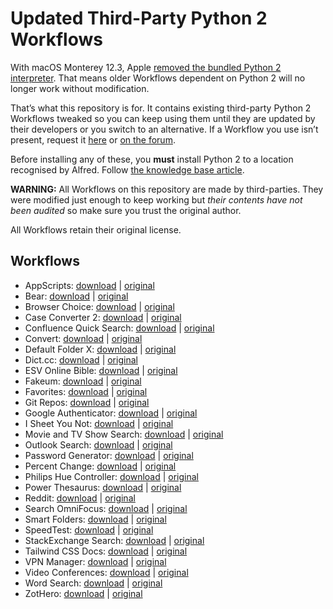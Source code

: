 # Updated Third-Party Python 2 Workflows

With macOS Monterey 12.3, Apple [removed the bundled Python 2 interpreter](https://developer.apple.com/documentation/macos-release-notes/macos-12_3-release-notes#Python). That means older Workflows dependent on Python 2 will no longer work without modification.

That’s what this repository is for. It contains existing third-party Python 2 Workflows tweaked so you can keep using them until they are updated by their developers or you switch to an alternative. If a Workflow you use isn’t present, request it [here](https://github.com/alfredapp/updated-third-party-python2-workflows/issues/new?template=request_workflow.yml) or [on the forum](https://www.alfredforum.com/topic/17941-making-python-2-workflows-work-on-macos-monterey-123-and-above/).

Before installing any of these, you **must** install Python 2 to a location recognised by Alfred. Follow [the knowledge base article](https://www.alfredapp.com/help/kb/python-2-monterey/).

**WARNING:** All Workflows on this repository are made by third-parties. They were modified just enough to keep working but *their contents have not been audited* so make sure you trust the original author.

All Workflows retain their original license.

## Workflows

* AppScripts: [download](https://github.com/alfredapp/updated-third-party-python2-workflows/raw/main/Workflows/AppScripts.alfredworkflow) | [original](https://www.alfredforum.com/topic/4218-appscripts-—-list-search-and-run-applescripts-for-the-active-application/)
* Bear: [download](https://github.com/alfredapp/updated-third-party-python2-workflows/raw/main/Workflows/Bear.alfredworkflow) | [original](https://www.alfredforum.com/topic/10403-bear-workflow-search-and-create-notes/)
* Browser Choice: [download](https://github.com/alfredapp/updated-third-party-python2-workflows/raw/main/Workflows/Browser%20Choice.alfredworkflow) | [original](https://www.alfredforum.com/topic/11787-any-way-to-open-a-url-with-a-particular-browser/)
* Case Converter 2: [download](https://github.com/alfredapp/updated-third-party-python2-workflows/raw/main/Workflows/Case%20Converter%202.alfredworkflow) | [original](https://www.alfredforum.com/topic/2180-case-converter-including-title-case/)
* Confluence Quick Search: [download](https://github.com/alfredapp/updated-third-party-python2-workflows/raw/main/Workflows/Confluence%20Quick%20Search.alfredworkflow) | [original](https://www.alfredforum.com/topic/10234-atlassian-confluence-quick-search/)
* Convert: [download](https://github.com/alfredapp/updated-third-party-python2-workflows/raw/main/Workflows/Convert.alfredworkflow) | [original](https://www.alfredforum.com/topic/3980-offline-unit-conversion-workflow/)
* Default Folder X: [download](https://github.com/alfredapp/updated-third-party-python2-workflows/raw/main/Workflows/Default%20Folder%20X.alfredworkflow) | [original](https://www.alfredforum.com/topic/8695-default-folder-x/)
* Dict.cc: [download](https://github.com/alfredapp/updated-third-party-python2-workflows/raw/main/Workflows/Dict.cc.alfredworkflow) | [original](https://github.com/dennis-tra/alfred-dict.cc-workflow)
* ESV Online Bible: [download](https://github.com/alfredapp/updated-third-party-python2-workflows/raw/main/Workflows/ESV%20Online%20Bible.alfredworkflow) | [original](https://www.alfredforum.com/topic/9663-esv-online-bible/)
* Fakeum: [download](https://github.com/alfredapp/updated-third-party-python2-workflows/raw/main/Workflows/Fakeum.alfredworkflow) | [original](https://www.alfredforum.com/topic/5319-fakeum-—-generate-fake-test-datasets-in-alfred/)
* Favorites: [download](https://github.com/alfredapp/updated-third-party-python2-workflows/raw/main/Workflows/Favorites.alfredworkflow) | [original](http://www.packal.org/workflow/favorites)
* Git Repos: [download](https://github.com/alfredapp/updated-third-party-python2-workflows/raw/main/Workflows/Git%20Repos.alfredworkflow) | [original](https://www.alfredforum.com/topic/4588-find-filter-open-git-repositories/)
* Google Authenticator: [download](https://github.com/alfredapp/updated-third-party-python2-workflows/raw/main/Workflows/Google%20Authenticator.alfredworkflow) | [original](https://www.alfredforum.com/topic/4062-gauth-google-authenticator-time-based-two-factor-authentication/)
* I Sheet You Not: [download](https://github.com/alfredapp/updated-third-party-python2-workflows/raw/main/Workflows/I%20Sheet%20You%20Not.alfredworkflow) | [original](https://www.alfredforum.com/topic/9469-i-sheet-you-not-plug-excel-into-alfred/)
* Movie and TV Show Search: [download](https://github.com/alfredapp/updated-third-party-python2-workflows/raw/main/Workflows/Movie%20and%20TV%20Show%20Search.alfredworkflow) | [original](https://www.alfredforum.com/topic/5355-movie-and-tv-show-search/)
* Outlook Search: [download](https://github.com/alfredapp/updated-third-party-python2-workflows/raw/main/Workflows/Outlook%20Search.alfredworkflow) | [original](https://www.alfredforum.com/topic/11320-workflow-for-outlook-v16-search/)
* Password Generator: [download](https://github.com/alfredapp/updated-third-party-python2-workflows/raw/main/Workflows/Password%20Generator.alfredworkflow) | [original](https://www.alfredforum.com/topic/6653-secure-password-generator/)
* Percent Change: [download](https://github.com/alfredapp/updated-third-party-python2-workflows/raw/main/Workflows/Percent%20Change.alfredworkflow) | [original](https://www.alfredforum.com/topic/4731-percent-change/)
* Philips Hue Controller: [download](https://github.com/alfredapp/updated-third-party-python2-workflows/raw/main/Workflows/Philips%20Hue%20Controller.alfredworkflow) | [original](https://www.alfredforum.com/topic/2723-philips-hue-controller-workflow/)
* Power Thesaurus: [download](https://github.com/alfredapp/updated-third-party-python2-workflows/raw/main/Workflows/Power%20Thesaurus.alfredworkflow) | [original](https://www.alfredforum.com/topic/10576-power-thesaurus-search/)
* Reddit: [download](https://github.com/alfredapp/updated-third-party-python2-workflows/raw/main/Workflows/Reddit.alfredworkflow) | [original](https://www.alfredforum.com/topic/5317-browse-reddit/)
* Search OmniFocus: [download](https://github.com/alfredapp/updated-third-party-python2-workflows/raw/main/Workflows/Search%20OmniFocus.alfredworkflow) | [original](https://www.alfredforum.com/topic/5934-search-omnifocus-free-text-search-your-omnifocus-data/)
* Smart Folders: [download](https://github.com/alfredapp/updated-third-party-python2-workflows/raw/main/Workflows/Smart%20Folders.alfredworkflow) | [original](https://www.alfredforum.com/topic/3385-smartfolders-browse-and-search-the-contents-of-your-saved-searches/)
* SpeedTest: [download](https://github.com/alfredapp/updated-third-party-python2-workflows/raw/main/Workflows/SpeedTest.alfredworkflow) | [original](http://www.packal.org/workflow/speedtest-0)
* StackExchange Search: [download](https://github.com/alfredapp/updated-third-party-python2-workflows/raw/main/Workflows/StackExchange%20Search.alfredworkflow) | [original](https://www.alfredforum.com/topic/5318-search-stackoverflow/)
* Tailwind CSS Docs: [download](https://github.com/alfredapp/updated-third-party-python2-workflows/raw/main/Workflows/Tailwind%20CSS%20Docs.alfredworkflow) | [original](https://github.com/techouse/alfred-tailwindcss-docs)
* VPN Manager: [download](https://github.com/alfredapp/updated-third-party-python2-workflows/raw/main/Workflows/VPN%20Manager.alfredworkflow) | [original](https://www.alfredforum.com/topic/7333-vpn-connection-manager/)
* Video Conferences: [download](https://github.com/alfredapp/updated-third-party-python2-workflows/raw/main/Workflows/Video%20Conferences.alfredworkflow) | [original](https://www.deanishe.net/post/2020/05/workflow-video-conferences/)
* Word Search: [download](https://github.com/alfredapp/updated-third-party-python2-workflows/raw/main/Workflows/Word%20Search.alfredworkflow) | [original](https://www.alfredforum.com/topic/11074-word-search-a-workflow-to-make-you-a-better-writer/)
* ZotHero: [download](https://github.com/alfredapp/updated-third-party-python2-workflows/raw/main/Workflows/ZotHero.alfredworkflow) | [original](https://www.alfredforum.com/topic/11658-zothero-—-generate-zotero-citations-in-alfred/)
